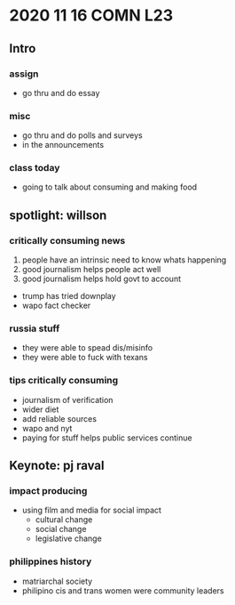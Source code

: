 # 2020 11 16 COMN L23
## Intro

### assign
- go thru and do essay

### misc
- go thru and do polls and surveys
- in the announcements

### class today
- going to talk about consuming and making food

## spotlight: willson

### critically consuming news
1. people have an intrinsic need to know whats happening
1. good journalism helps people act well
1. good journalism helps hold govt to account
  - trump has tried downplay
  - wapo fact checker

### russia stuff
- they were able to spead dis/misinfo
- they were able to fuck with texans

### tips critically consuming
- journalism of verification
- wider diet
- add reliable sources
- wapo and nyt
- paying for stuff helps public services continue

## Keynote: pj raval
### impact producing
- using film and media for social impact
  - cultural change
  - social change
  - legislative change

### philippines history
- matriarchal society
- philipino cis and trans women were community leaders





















<!--
abrv
assign = assignment
govt = government
texans = Texans
wapo = The Washington Post
thru = through
russia = Russia
trump = Trump
trp = Trump
nyt = New York Times
tx = Texas
philipino = Filipino
-->